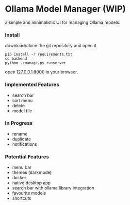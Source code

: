# Ollama Model Manager (WIP)

a simple and minimalistic UI for managing Ollama models.

### Install
download/clone the git repository and open it.

    pip install -r requirements.txt
    cd backend
    python .\manage.py runserver
open [127.0.0.1:8000](127.0.0.1:8000) in your browser.

### Implemented Features
- search bar
- sort menu
- delete
- model file

### In Progress
- rename
- duplicate
- notifications

### Potential Features
- menu bar
- themes (darkmode)
- docker
- native desktop app
- search bar with ollama library integration
- favourite models
- shortcuts